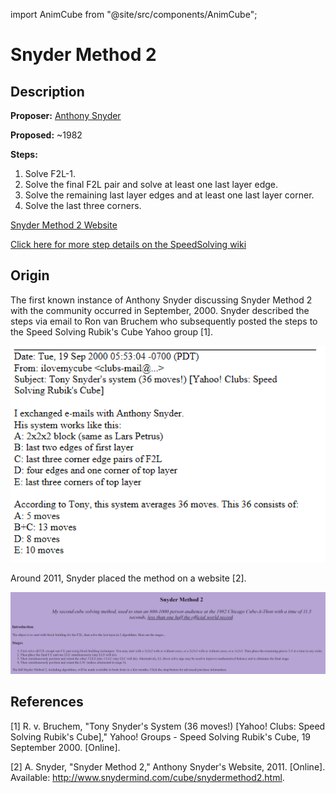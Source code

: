 import AnimCube from "@site/src/components/AnimCube";

# Snyder Method 2

<AnimCube params="buttonbar=0&position=lluuu&scale=6&hint=10&hintborder=1&borderwidth=10&facelets=dldlyllldwwwwwwwwwdbblbbdbbdgglgglggdlloooooodrrlrrdrr" width="400px" height="400px" />

## Description

**Proposer:** [Anthony Snyder](CubingContributors/MethodDevelopers.md#snyder-anthony)

**Proposed:** ~1982

**Steps:**

1. Solve F2L-1.
2. Solve the final F2L pair and solve at least one last layer edge.
3. Solve the remaining last layer edges and at least one last layer corner.
4. Solve the last three corners.

[Snyder Method 2 Website](http://www.snydermind.com/cube/snydermethod2.html)

[Click here for more step details on the SpeedSolving wiki](https://www.speedsolving.com/wiki/index.php/Snyder_Method)

## Origin

The first known instance of Anthony Snyder discussing Snyder Method 2 with the community occurred in September, 2000. Snyder described the steps via email to Ron van Bruchem who subsequently posted the steps to the Speed Solving Rubik's Cube Yahoo group [1].

![](img/Snyder2/Snyder3.png)

Around 2011, Snyder placed the method on a website [2].

![](img/Snyder2/Snyder2.png)

## References

[1] R. v. Bruchem, "Tony Snyder's System (36 moves!) [Yahoo! Clubs: Speed Solving Rubik's Cube]," Yahoo! Groups - Speed Solving Rubik's Cube, 19 September 2000. [Online]. 

[2] A. Snyder, "Snyder Method 2," Anthony Snyder's Website, 2011. [Online]. Available: http://www.snydermind.com/cube/snydermethod2.html.